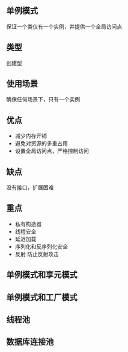 ## 单例模式
保证一个类仅有一个实例，并提供一个全局访问点

## 类型
创建型

## 使用场景
确保任何场景下，只有一个实例

## 优点
* 减少内存开销
* 避免对资源的多重占用
* 设置全局访问点，严格控制访问

## 缺点
没有接口，扩展困难

## 重点
* 私有构造器
* 线程安全
* 延迟加载
* 序列化和反序列化安全
* 反射 防止反射攻击

## 单例模式和享元模式

## 单例模式和工厂模式

## 线程池
## 数据库连接池
